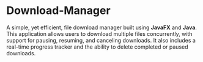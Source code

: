 # Download-Manager
A simple, yet efficient, file download manager built using **JavaFX** and **Java**. This application allows users to download multiple files concurrently, with support for pausing, resuming, and canceling downloads. It also includes a real-time progress tracker and the ability to delete completed or paused downloads.
